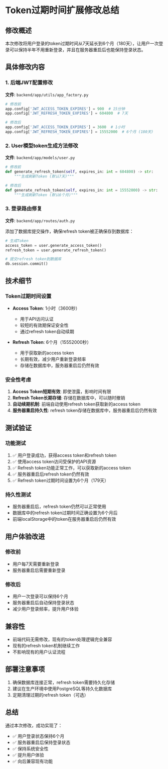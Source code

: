 # Token过期时间扩展修改总结

## 修改概述

本次修改将用户登录的token过期时间从7天延长到6个月（180天），让用户一次登录可以保持半年不用重新登录，并且在服务器重启后也能保持登录状态。

## 具体修改内容

### 1. 后端JWT配置修改

**文件**: `backend/app/utils/app_factory.py`

```python
# 修改前
app.config['JWT_ACCESS_TOKEN_EXPIRES'] = 900  # 15分钟
app.config['JWT_REFRESH_TOKEN_EXPIRES'] = 604800  # 7天

# 修改后
app.config['JWT_ACCESS_TOKEN_EXPIRES'] = 3600  # 1小时
app.config['JWT_REFRESH_TOKEN_EXPIRES'] = 15552000  # 6个月 (180天)
```

### 2. User模型token生成方法修改

**文件**: `backend/app/models/user.py`

```python
# 修改前
def generate_refresh_token(self, expires_in: int = 604800) -> str:
    """生成刷新Token (默认7天)"""

# 修改后
def generate_refresh_token(self, expires_in: int = 15552000) -> str:
    """生成刷新Token (默认6个月)"""
```

### 3. 登录路由修复

**文件**: `backend/app/routes/auth.py`

添加了数据库提交操作，确保refresh token被正确保存到数据库：

```python
# 生成Token
access_token = user.generate_access_token()
refresh_token = user.generate_refresh_token()

# 提交refresh token到数据库
db.session.commit()
```

## 技术细节

### Token过期时间设置

- **Access Token**: 1小时（3600秒）
  - 用于API访问认证
  - 较短的有效期保证安全性
  - 通过refresh token自动续期

- **Refresh Token**: 6个月（15552000秒）
  - 用于获取新的access token
  - 长期有效，减少用户重新登录频率
  - 存储在数据库中，服务器重启后仍然有效

### 安全性考虑

1. **Access Token短期有效**: 即使泄露，影响时间有限
2. **Refresh Token长期存储**: 存储在数据库中，可以随时撤销
3. **自动续期机制**: 前端自动使用refresh token获取新的access token
4. **服务器重启持久性**: refresh token存储在数据库中，服务器重启后仍然有效

## 测试验证

### 功能测试

1. ✅ 用户登录成功，获得access token和refresh token
2. ✅ 使用access token访问受保护的API资源
3. ✅ Refresh token功能正常工作，可以获取新的access token
4. ✅ 服务器重启后refresh token仍然有效
5. ✅ Refresh token过期时间设置为6个月（179天）

### 持久性测试

- 服务器重启后，refresh token仍然可以正常使用
- 数据库中的refresh token过期时间正确设置为6个月后
- 前端localStorage中的token在服务器重启后仍然有效

## 用户体验改进

### 修改前
- 用户每7天需要重新登录
- 服务器重启后需要重新登录

### 修改后
- 用户一次登录可以保持6个月
- 服务器重启后自动保持登录状态
- 减少用户登录频率，提升用户体验

## 兼容性

- 前端代码无需修改，现有的token处理逻辑完全兼容
- 现有的refresh token机制继续工作
- 不影响现有的用户认证流程

## 部署注意事项

1. 确保数据库连接正常，refresh token需要持久化存储
2. 建议在生产环境中使用PostgreSQL等持久化数据库
3. 定期清理过期的refresh token（可选）

## 总结

通过本次修改，成功实现了：
- ✅ 用户登录状态保持6个月
- ✅ 服务器重启后保持登录状态
- ✅ 保持系统安全性
- ✅ 提升用户体验
- ✅ 向后兼容现有功能
